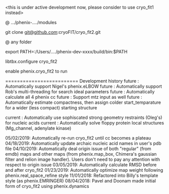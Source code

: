 <this is under active development now, please consider to use cryo_fit1 instead>

@ .../phenix-..../modules

git clone git@github.com:cryoFIT/cryo_fit2.git

@ any folder

export PATH=:/Users/..../phenix-dev-xxxx/build/bin:$PATH

libtbx.configure cryo_fit2

enable phenix.cryo_fit2 to run


=========================
Development history
future    : Automatically support Nigel's phenix.eLBOW
future    : Automatically support Rob's multi-threading for search ideal parameters
future    : Automatically calculate all 4 phenix cc
future    : Support mtz input as well
future    : Automatically estimate compactness, then assign colder start_temparature for a wider (less compact) starting structure

current   : Automatically use sophiscated strong geometry restraints (Oleg's) for nucleic acids
current   : Automatically solve floppy protein local structures (Mg_channel, adenylate kinase)

05/02/2019: Automatically re-run cryo_fit2 until cc becomes a plateau
04/18/2019: Automatically update archaic nucleic acid names in user's pdb file
04/10/2019: Automatically deal origin issue of both "regular" (from emdb) maps and other maps (from phenix.map_box, Chimera's gaussian filter and relion image handler). Users don't need to pay any attention with respect to origin issue
03/05/2019: Automatically calculate RMSD before and after cryo_fit2
01/23/2019: Automatically optimize map weight following phenix.real_space_refine style
11/01/2018: Refactored into Billy's template style (as phenix.EMRINGER)
08/04/2018: Pavel and Doonam made initial form of cryo_fit2 using phenix.dynamics
